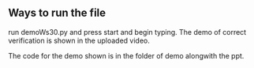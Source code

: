 ## Ways to run the file

run demoWs30.py and press start and begin typing.
The demo of correct verification is shown in the uploaded video.


The code for the demo shown is in the folder of demo alongwith the ppt.
